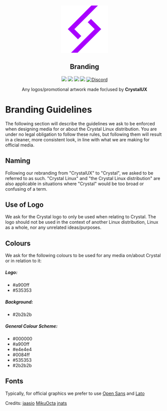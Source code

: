 <p align="center">
  <a href="https://github.com/crystalux-project">
    <img src="https://github.com/crystal-linux/branding/raw/main/logos%20/crystalux-logo-minimal.png" alt="Logo" width="150" height="150">
  </a>
</p>
<p align="center"> 
<h2 align="center"> Branding </h2>
</p>
<p align="center">
<img src=https://img.shields.io/github/stars/crystalux-project/branding?style=flat&color=a900ff />
<img src=https://img.shields.io/github/forks/crystalux-project/branding?style=flat&color=a900ff />
<img src=https://img.shields.io/github/issues/crystalux-project/branding?style=flat&color=a900ff />
<img src=https://img.shields.io/github/issues-pr/crystalux-project/branding?style=flat&color=a900ff />
<a href="https://discord.gg/yp4xpZeAgW"><img alt="Discord" src="https://img.shields.io/discord/825473796227858482?color=blue&label=Discord&logo=Discord&logoColor=white"?link=https://discord.gg/yp4xpZeAgW&link=https://discord.gg/yp4xpZeAgW> </p></a>
<p align="center"> Any logos/promotional artwork made for/used by <b>CrystalUX</b> </p>

# Branding Guidelines

The following section will describe the guidelines we ask to be enforced when designing media for or about the Crystal Linux distribution. You are under no legal obligation to follow these rules, but following them will result in a cleaner, more consistent look, in line with what we are making for official media.

## Naming

Following our rebranding from "CrystalUX" to "Crystal", we asked to be referred to as such. "Crystal Linux" and "the Crystal Linux distribution" are also applicable in situations where "Crystal" would be too broad or confusing of a term.

## Use of Logo

We ask for the Crystal logo to only be used when relating to Crystal. The logo should not be used in the context of another Linux distribution, Linux as a whole, nor any unrelated ideas/purposes.

## Colours

We ask for the following colours to be used for any media on/about Crystal or in relation to it: 

##### Logo:

- #a900ff
- #535353 
 
##### Background: 

- #2b2b2b

##### General Colour Scheme:

- #000000
- #a900ff
- #e4e4e4
- #0084ff
- #535353
- #2b2b2b

## Fonts

Typically, for official graphics we prefer to use [Open Sans](https://github.com/googlefonts/opensans) and [Lato](https://fonts.google.com/specimen/Lato)


Credits:
[jaasio](https://github.com/jaasio)
[MikuOcta](https://github.com/MikuOcta)
[jnats](https://github.com/jnats)
